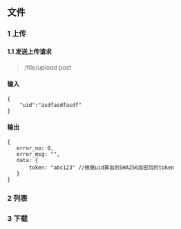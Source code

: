## 文件
### 1 上传
#### 1.1 发送上传请求
> /file/upload post

#### 输入

    {
        "uid":"asdfasdfasdf"  
    }  
    
#### 输出
    {
       error_no: 0,
       error_msg: "",
       data: {
           token: "abc123" //根据uid算出的SHA256加密后的token
       }
    }

### 2 列表

### 3 下载
 